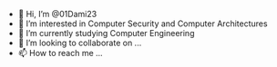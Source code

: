- 👋 Hi, I’m @01Dami23
- 👀 I’m interested in Computer Security and Computer Architectures
- 🌱 I’m currently studying Computer Engineering
- 💞️ I’m looking to collaborate on ...
- 📫 How to reach me ...

<!---
01Dami23/01Dami23 is a ✨ special ✨ repository because its `README.md` (this file) appears on your GitHub profile.
You can click the Preview link to take a look at your changes.
--->
